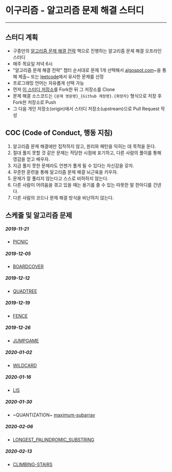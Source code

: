 # 이구리즘 - 알고리즘 문제 해결 스터디
----
## 스터디 계획
- 구종만의 [알고리즘 문제 해결 전략](https://book.algospot.com/) 책으로 진행하는 알고리즘 문제 해결 오프라인 스터디
- 매주 목요일 저녁 6시
- "알고리즘 문제 해결 전략" 챕터 순서대로 문제 1개 선택해서 [algospot.com](https://algospot.com/)~을 통해 제출~ 또는 [leetcode](https://leetcode.com/)에서 유사한 문제를 선정
- 프로그래밍 언어는 자유롭게 선택 가능
- 먼저 [이 스터디 저장소](https://github.com/29rithm/algospot)를 Fork한 뒤 그 저장소를 Clone
- 문제 해결 소스코드는 `{문제 영문명}_{Github 계정명}.{확장자}` 형식으로 저장 후 Fork한 저장소로 Push
- 그 다음 개인 저장소(origin)에서 스터디 저장소(upstream)으로 Pull Request 작성

## COC (Code of Conduct, 행동 지침)
1. 알고리즘 문제 해결에만 집착하지 않고, 원리와 패턴을 익히는 데 목적을 둔다.
2. 절대 풀지 못할 것 같은 문제는 적당한 시점에 포기하고, 다른 사람의 풀이를 통해 영감을 얻고 배우자.
3. 지금 풀지 못한 문제라도 언젠가 풀게 될 수 있다는 자신감을 갖자.
4. 꾸준한 훈련을 통해 알고리즘 문제 해결 뇌근육을 키우자.
5. 문제가 잘 풀리지 않는다고 스스로 비하하지 않는다. 
6. 다른 사람이 어려움을 겪고 있을 때는 용기를 줄 수 있는 따뜻한 말 한마디를 건넨다.
7. 다른 사람의 코드나 문제 해결 방식을 비난하지 않는다.

## 스케줄 및 알고리즘 문제
##### 2019-11-21
- [PICNIC](https://algospot.com/judge/problem/read/PICNIC)
##### 2019-12-05
- [BOARDCOVER](https://algospot.com/judge/problem/read/BOARDCOVER)
##### 2019-12-12
- [QUADTREE](https://algospot.com/judge/problem/read/QUADTREE)
##### 2019-12-19
- [FENCE](https://algospot.com/judge/problem/read/FENCE)
##### 2019-12-26
- [JUMPGAME](https://algospot.com/judge/problem/read/JUMPGAME)
##### 2020-01-02
- [WILDCARD](https://algospot.com/judge/problem/read/WILDCARD)
##### 2020-01-16
- [LIS](https://algospot.com/judge/problem/read/LIS)
##### 2020-01-30
- ~QUANTIZATION~ [maximum-subarray](https://leetcode.com/problems/maximum-subarray/)
##### 2020-02-06
- [LONGEST_PALINDROMIC_SUBSTRING](https://leetcode.com/problems/longest-palindromic-substring/)
##### 2020-02-13
- [CLIMBING-STAIRS](https://leetcode.com/problems/climbing-stairs/)
